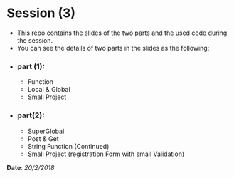 # Session (3)

- This repo contains the slides of the two parts and the used code during the session.
- You can see the details of two parts in the slides as the following:

* ### part (1):
  * Function
  * Local & Global
  * Small Project

* ### part(2):
  * SuperGlobal
  * Post & Get
  * String Function (Continued)
  * Small Project (registration Form with small Validation)

**Date**: *20/2/2018*
